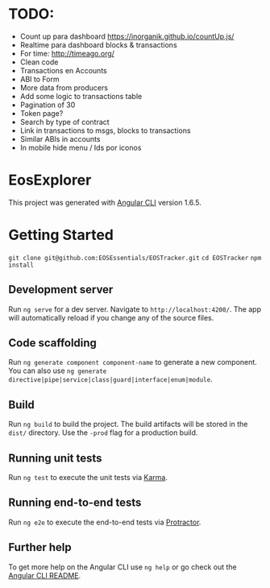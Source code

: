 # TODO:

- Count up para dashboard https://inorganik.github.io/countUp.js/
- Realtime para dashboard blocks & transactions
- For time: http://timeago.org/
- Clean code
- Transactions en Accounts
- ABI to Form
- More data from producers
- Add some logic to transactions table
- Pagination of 30
- Token page?
- Search by type of contract
- Link in transactions to msgs, blocks to transactions
- Similar ABIs in accounts
- In mobile hide menu / Ids por iconos


# EosExplorer

This project was generated with [Angular CLI](https://github.com/angular/angular-cli) version 1.6.5.

# Getting Started

`git clone git@github.com:EOSEssentials/EOSTracker.git`
`cd EOSTracker`
`npm install`

## Development server

Run `ng serve` for a dev server. Navigate to `http://localhost:4200/`. The app will automatically reload if you change any of the source files.

## Code scaffolding

Run `ng generate component component-name` to generate a new component. You can also use `ng generate directive|pipe|service|class|guard|interface|enum|module`.

## Build

Run `ng build` to build the project. The build artifacts will be stored in the `dist/` directory. Use the `-prod` flag for a production build.

## Running unit tests

Run `ng test` to execute the unit tests via [Karma](https://karma-runner.github.io).

## Running end-to-end tests

Run `ng e2e` to execute the end-to-end tests via [Protractor](http://www.protractortest.org/).

## Further help

To get more help on the Angular CLI use `ng help` or go check out the [Angular CLI README](https://github.com/angular/angular-cli/blob/master/README.md).
